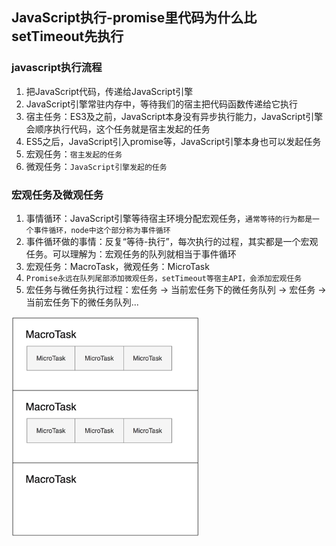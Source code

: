 ## JavaScript执行-promise里代码为什么比setTimeout先执行

### javascript执行流程

1. 把JavaScript代码，传递给JavaScript引擎
2. JavaScript引擎常驻内存中，等待我们的宿主把代码函数传递给它执行
3. 宿主任务：ES3及之前，JavaScript本身没有异步执行能力，JavaScript引擎会顺序执行代码，这个任务就是宿主发起的任务
4. ES5之后，JavaScript引入promise等，JavaScript引擎本身也可以发起任务
5. 宏观任务：`宿主发起的任务`
6. 微观任务：`JavaScript引擎发起的任务`


### 宏观任务及微观任务

1. 事情循环：JavaScript引擎等待宿主环境分配宏观任务，`通常等待的行为都是一个事件循环，node中这个部分称为事件循环`
2. 事件循环做的事情：反复“等待-执行”，每次执行的过程，其实都是一个宏观任务。可以理解为：宏观任务的队列就相当于事件循环
3. 宏观任务：MacroTask，微观任务：MicroTask
4. `Promise永远在队列尾部添加微观任务，setTimeout等宿主API，会添加宏观任务`
5. 宏任务与微任务执行过程：宏任务 -> 当前宏任务下的微任务队列 -> 宏任务 -> 当前宏任务下的微任务队列...

<img src='./01.jpg' width='300' />